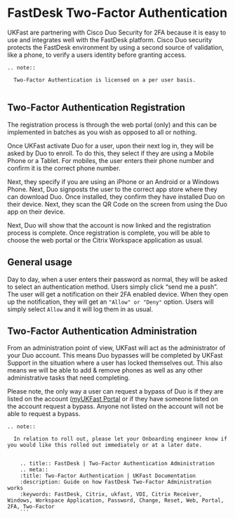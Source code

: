 # FastDesk Two-Factor Authentication

UKFast are partnering with Cisco Duo Security for 2FA because it is easy to use and integrates well with the FastDesk platform. Cisco Duo security protects the FastDesk environment by using a second source of validation, like a phone, to verify a users identity before granting access.

```eval_rst
.. note::

  Two-Factor Authentication is licensed on a per user basis. 
   
```

## Two-Factor Authentication Registration 

The registration process is through the web portal (only) and this can be implemented in batches as you wish as opposed to all or nothing. 

Once UKFast activate Duo for a user, upon their next log in, they will be asked by Duo to enroll.  To do this, they select if they are using a Mobile Phone or a Tablet. For mobiles, the user enters their phone number and confirm it is the correct phone number. 

Next, they specify if you are using an iPhone or an Android or a Windows Phone. Next, Duo signposts the user to the correct app store where they can download Duo. Once installed, they confirm they have installed Duo on their device. Next, they scan the QR Code on the screen from using the Duo app on their device. 

Next, Duo will show that the account is now linked and the registration process is complete. Once registration is complete, you will be able to choose the web portal or the Citrix Workspace application as usual. 

## General usage 

Day to day, when a user enters their password as normal, they will be asked to select an authentication method. Users simply click “send me a push”. The user will get a notification on their 2FA enabled device. When they open up the notification, they will get an `"Allow" or "Deny"` option. Users will simply select `Allow` and it will log them in as usual.


## Two-Factor Authentication Administration 

From an administration point of view, UKFast will act as the administrator of your Duo account. This means Duo bypasses will be completed by UKFast Support in the situation where a user has locked themselves out. This also means we will be able to add & remove phones as well as any other administrative tasks that need completing. 

Please note, the only way a user can request a bypass of Duo is if they are listed on the account ([myUKFast Portal](https://my.ukfast.co.uk/login) or if they have someone listed on the account request a bypass. Anyone not listed on the account will not be able to request a bypass.

```eval_rst
.. note::

  In relation to roll out, please let your Onboarding engineer know if you would like this rolled out immediately or at a later date.
   
```
  ```eval_rst
      .. title:: FastDesk | Two-Factor Authentication Administration
      .. meta::
      :title: Two-Factor Authentication | UKFast Documentation
      :description: Guide on how FastDesk Two-Factor Administration works
      :keywords: FastDesk, Citrix, ukfast, VDI, Citrix Receiver, Windows, Workspace Application, Password, Change, Reset, Web, Portal, 2FA, Two-Factor
      ```  
